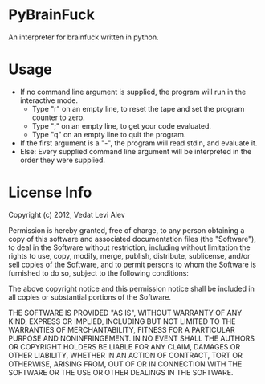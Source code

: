 PyBrainFuck
===========

An interpreter for brainfuck written in python.

Usage
=====
* If no command line argument is supplied, the program will run in the
  interactive mode.
  * Type "r" on an empty line, to reset the tape and set the program counter
    to zero.
  * Type ";" on an empty line, to get your code evaluated.
  * Type "q" on an empty line to quit the program.
* If the first argument is a "-", the program will read stdin, and evaluate
  it.
* Else: Every supplied command line argument will be interpreted in the order
  they were supplied.

License Info
============
Copyright (c) 2012, Vedat Levi Alev

Permission is hereby granted, free of charge, to any person obtaining a copy of this software and associated documentation files (the "Software"), to deal in the Software without restriction, including without limitation the rights to use, copy, modify, merge, publish, distribute, sublicense, and/or sell copies of the Software, and to permit persons to whom the Software is furnished to do so, subject to the following conditions:

The above copyright notice and this permission notice shall be included in all copies or substantial portions of the Software.

THE SOFTWARE IS PROVIDED "AS IS", WITHOUT WARRANTY OF ANY KIND, EXPRESS OR IMPLIED, INCLUDING BUT NOT LIMITED TO THE WARRANTIES OF MERCHANTABILITY, FITNESS FOR A PARTICULAR PURPOSE AND NONINFRINGEMENT. IN NO EVENT SHALL THE AUTHORS OR COPYRIGHT HOLDERS BE LIABLE FOR ANY CLAIM, DAMAGES OR OTHER LIABILITY, WHETHER IN AN ACTION OF CONTRACT, TORT OR OTHERWISE, ARISING FROM, OUT OF OR IN CONNECTION WITH THE SOFTWARE OR THE USE OR OTHER DEALINGS IN THE SOFTWARE.

